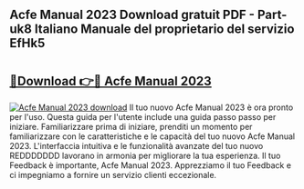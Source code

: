## Acfe Manual 2023 Download gratuit PDF - Part-uk8 Italiano Manuale del proprietario del servizio EfHk5

# <h2><a href="http://dfe7qve.blite.top/?on=Acfe+Manual+2023">🔗Download 👉🔴 Acfe Manual 2023</a></h2>

[![Acfe Manual 2023 download](https://i.imgur.com/lujVjoI.png)](http://dfe7qve.blite.top/?on=Acfe+Manual+2023)
Il tuo nuovo Acfe Manual 2023 è ora pronto per l'uso. Questa guida per l'utente include una guida passo passo per iniziare. Familiarizzare prima di iniziare, prenditi un momento per familiarizzare con le caratteristiche e le capacità del tuo nuovo Acfe Manual 2023. L'interfaccia intuitiva e le funzionalità avanzate del tuo nuovo REDDDDDDD lavorano in armonia per migliorare la tua esperienza. Il tuo Feedback è importante, Acfe Manual 2023. Apprezziamo il tuo Feedback e ci impegniamo a fornire un servizio clienti eccezionale.
